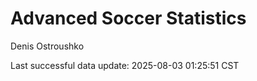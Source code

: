 # Advanced Soccer Statistics
Denis Ostroushko

<!-- gfm -->

Last successful data update: 2025-08-03 01:25:51 CST
